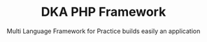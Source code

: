 <h1 align="center">DKA PHP Framework</h1>
<p align="center">Multi Language Framework for Practice builds easily an application</p>
<br>